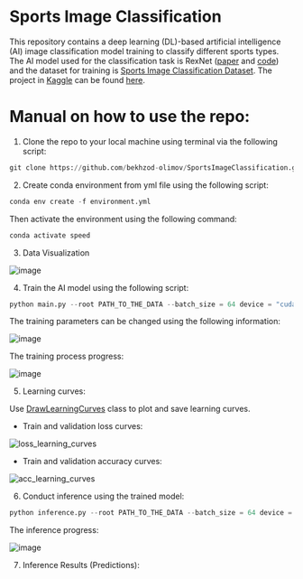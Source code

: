 # Sports Image Classification

This repository contains a deep learning (DL)-based artificial intelligence (AI) image classification model training to classify different sports types. The AI model used for the classification task is RexNet ([paper](https://arxiv.org/pdf/2007.00992.pdf) and [code](https://github.com/clovaai/rexnet)) and the dataset for training is [Sports Image Classification Dataset](https://www.kaggle.com/datasets/sidharkal/sports-image-classification). The project in [Kaggle](https://www.kaggle.com/) can be found [here](https://www.kaggle.com/code/killa92/sports-classification-pytorch-98-accuracy).

# Manual on how to use the repo:

1. Clone the repo to your local machine using terminal via the following script:

```python
git clone https://github.com/bekhzod-olimov/SportsImageClassification.git
```

2. Create conda environment from yml file using the following script:
```python
conda env create -f environment.yml
```
Then activate the environment using the following command:
```python
conda activate speed
```

3. Data Visualization

![image](https://github.com/bekhzod-olimov/SportsImageClassification/assets/50166164/6035063c-e7dd-4fd5-a388-8a9251d2de05)

4. Train the AI model using the following script:
```python
python main.py --root PATH_TO_THE_DATA --batch_size = 64 device = "cuda:0"
```
The training parameters can be changed using the following information:

![image](https://github.com/bekhzod-olimov/SportsImageClassification/assets/50166164/807af4f1-a7f3-410a-8bff-89c2984c9b27)

The training process progress:

![image](https://github.com/bekhzod-olimov/JellyfishClassifier/assets/50166164/ca68a5af-bef1-4b41-9412-648c2f4942c3)

5. Learning curves:
   
Use [DrawLearningCurves](https://github.com/bekhzod-olimov/SportsImageClassification/blob/266aa4f15aef5ea5887e228c1b85ab7c4627047f/main.py#L56) class to plot and save learning curves.

* Train and validation loss curves:
  
![loss_learning_curves](https://github.com/bekhzod-olimov/SportsImageClassification/assets/50166164/f1d20ff2-62bf-4514-af00-e5b5a225f57a)

* Train and validation accuracy curves:
  
![acc_learning_curves](https://github.com/bekhzod-olimov/SportsImageClassification/assets/50166164/ca0b9c2f-94cf-4d1e-bb53-c39d9aeb335b)

6. Conduct inference using the trained model:
```python
python inference.py --root PATH_TO_THE_DATA --batch_size = 64 device = "cuda:0"
```

The inference progress:

![image](https://github.com/bekhzod-olimov/SportsImageClassification/assets/50166164/1562bbbf-0811-4ef9-9b17-47044c1299c7)

7. Inference Results (Predictions):


